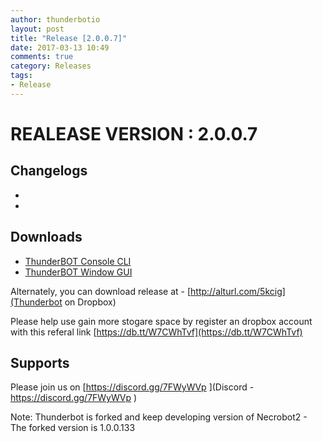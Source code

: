 ```yaml
---
author: thunderbotio
layout: post
title: "Release [2.0.0.7]"
date: 2017-03-13 10:49
comments: true
category: Releases
tags:
- Release
---
```


# REALEASE VERSION : 2.0.0.7

## Changelogs
- 
- 

## Downloads
- [ThunderBOT Console CLI](/releases/2.0.0.7/ThunderBOT.CLI.zip)
- [ThunderBOT Window GUI](/releases/2.0.0.7/ThunderBOT.Win.zip)

Alternately, you can download release at - [http://alturl.com/5kcig](Thunderbot on Dropbox)

Please help use gain more stogare space by register an dropbox account with this referal link [https://db.tt/W7CWhTvf](https://db.tt/W7CWhTvf)

## Supports

Please join us on [https://discord.gg/7FWyWVp ](Discord - https://discord.gg/7FWyWVp )

Note: Thunderbot is forked and keep developing version of Necrobot2 - The forked version is 1.0.0.133
